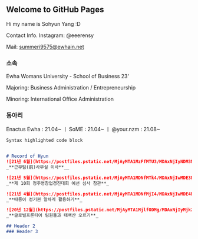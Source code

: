 ## Welcome to GitHub Pages

Hi my name is Sohyun Yang :D


Contact Info. 
Instagram: @eeerensy

Mail: summeri9575@ewhain.net

### 소속

Ewha Womans University - School of Business 23'

Majoring: Business Administration / Entrepreneurship

Minoring: International Office Administration

### 동아리

Enactus Ewha : 21.04~ 
 ㅣ SoME : 21.04~
 ㅣ @your.nzm : 21.08~

```markdown
Syntax highlighted code block


# Record of Hyun
![21년 6월](https://postfiles.pstatic.net/MjAyMTA1MzFfMTU3/MDAxNjIyNDM3MjQ1MDgy.Y_7vc_zkFA_A7FwiCXWVwZP9vQvVC8O3BOoidtnzS38g.2OSGt9VgIKe_8SLtt2uu9LGRxaEX9T33b5TGJTACme8g.JPEG.adastra0705/IMG_0899.jpg?type=w773)
_**근무팀(前)사무실 이사**__

![21년 5월](https://postfiles.pstatic.net/MjAyMTA1MDNfMTk4/MDAxNjIwMDE3NjkzMjY2.0f5AXfvXcceqFKbMsJmZ5LHZVrYtp7fBSxGUdHuowWAg.ykPgH_4aSMOTB2-TJ7e4EiM-5Hg4C2HxX-Bd0KNkWgcg.JPEG.adastra0705/IMG_8403.jpg?type=w773)
_**제 10회 정주영창업경진대회 예선 심사 참관**_

![21년 4월](https://postfiles.pstatic.net/MjAyMTA1MDNfMjI4/MDAxNjIwMDE4NDM5Mjc1.4sFHOccHSnRgpZDDLsD6gIRGoJV6z_sJFe86OLxGS-wg.KM6qZbxQaA-FVfmZ_lyECs7sL-7RLC8QamOThaq6gl8g.JPEG.adastra0705/IMG_6796.JPG?type=w773)
_**따릉이 정기권 알차게 활용하기**_

![20년 12월](https://postfiles.pstatic.net/MjAyMTA1MjlfODMg/MDAxNjIyMjk2NjQ5Njkx.Fp86iljz8Uew-TMYwTFuffXErZSuLHU9s0hBGh2gfy0g.LWnu-LyMSMW55hm-OQ881aX5ym6IJ39V4h-Cdjtn1agg.JPEG.adastra0705/IMG_9804.JPG?type=w773)
_**글로벌프론티어 팀원들과 태백산 오르기**_

## Header 2
### Header 3

